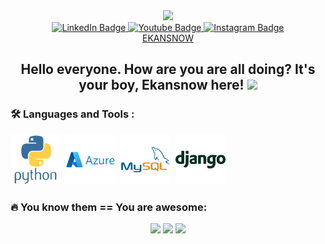 <div id="header" align="center">
  <img src="https://media.giphy.com/media/L1R1tvI9svkIWwpVYr/giphy.gif" width="400"/>
</div>

<div id="badges" align="center">
  <a href="https://www.linkedin.com/in/ekansnow/">
    <img src="https://img.shields.io/badge/LinkedIn-blue?style=for-the-badge&logo=linkedin&logoColor=white" alt="LinkedIn Badge"/>
  </a>
  <a href="https://www.youtube.com/channel/UCkd2cRgVD28i9jxGrP5wPJA">
    <img src="https://img.shields.io/badge/YouTube-red?style=for-the-badge&logo=youtube&logoColor=white" alt="Youtube Badge"/>
  </a>
  <a href="https://www.instagram.com/ekansnow/">
    <img src="https://img.shields.io/badge/Instagram-ff69b4?style=for-the-badge&logo=instagram&logoColor=white" alt="Instagram Badge"/>
  </a>
</div>

<div align="center">
  <a  href="https://www.ekansnow.com/"> EKANSNOW </a>
</div>

<h2 align="center">
  Hello everyone. How are you are all doing? It's your boy, Ekansnow here!
  <img src="https://media.giphy.com/media/hvRJCLFzcasrR4ia7z/giphy.gif" width="30px"/>
</h2>


### :hammer_and_wrench: Languages and Tools :
<div>
  <img src="https://github.com/devicons/devicon/blob/master/icons/python/python-original-wordmark.svg" title="Python" alt="Python" width="80" height="80"/>&nbsp;
  <img src="https://github.com/devicons/devicon/blob/master/icons/azure/azure-original-wordmark.svg" title="Azure" alt="Azure" width="80" height="80"/>&nbsp;
  <img src="https://github.com/devicons/devicon/blob/master/icons/mysql/mysql-original-wordmark.svg" title="MySQL" alt="MySQL" width="80" height="80"/>&nbsp;
  <img src="https://github.com/devicons/devicon/blob/master/icons/django/django-plain-wordmark.svg" title="Django" alt="Django" width="80" height="80"/>&nbsp;
</div>

<!---
Ekansnow/Ekansnow is a ✨ special ✨ repository because its `README.md` (this file) appears on your GitHub profile.
You can click the Preview link to take a look at your changes.
--->

### :fire: You know them == You are awesome:

<div id="header" align="center">
  <img src="https://media.giphy.com/media/B9xgQ9lxJ0cP6/giphy.gif" width="230"/>
  <img src="https://media.giphy.com/media/dxld1UBIiGuoh31Fus/giphy.gif" width="230"/>
  <img src="https://media.giphy.com/media/68kKd6gmSKYww/giphy.gif" width="230"/>
</div>
